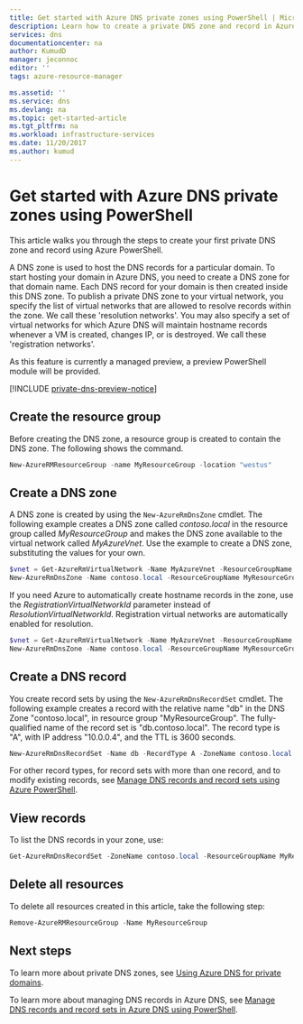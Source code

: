 ```yaml
---
title: Get started with Azure DNS private zones using PowerShell | Microsoft Docs
description: Learn how to create a private DNS zone and record in Azure DNS. This is a step-by-step guide to create and manage your first private DNS zone and record using PowerShell.
services: dns
documentationcenter: na
author: KumudD
manager: jeconnoc
editor: ''
tags: azure-resource-manager

ms.assetid: ''
ms.service: dns
ms.devlang: na
ms.topic: get-started-article
ms.tgt_pltfrm: na
ms.workload: infrastructure-services
ms.date: 11/20/2017
ms.author: kumud
---
```


# Get started with Azure DNS private zones using PowerShell

This article walks you through the steps to create your first private DNS zone and record using Azure PowerShell.

A DNS zone is used to host the DNS records for a particular domain. To start hosting your domain in Azure DNS, you need to create a DNS zone for that domain name. Each DNS record for your domain is then created inside this DNS zone. To publish a private DNS zone to your virtual network, you specify the list of virtual networks that are allowed to resolve records within the zone.  We call these 'resolution networks'.  You may also specify a set of virtual networks for which Azure DNS will maintain hostname records whenever a VM is created, changes IP, or is destroyed.  We call these 'registration networks'.

As this feature is currently a managed preview, a preview PowerShell module will be provided.

[!INCLUDE [private-dns-preview-notice](../../includes/private-dns-preview-notice.md)]

## Create the resource group

Before creating the DNS zone, a resource group is created to contain the DNS zone. The following shows the command.

```powershell
New-AzureRMResourceGroup -name MyResourceGroup -location "westus"
```

## Create a DNS zone

A DNS zone is created by using the `New-AzureRmDnsZone` cmdlet. The following example creates a DNS zone called *contoso.local* in the resource group called *MyResourceGroup* and makes the DNS zone available to the virtual network called *MyAzureVnet*. Use the example to create a DNS zone, substituting the values for your own.

```powershell
$vnet = Get-AzureRmVirtualNetwork -Name MyAzureVnet -ResourceGroupName VnetResourceGroup
New-AzureRmDnsZone -Name contoso.local -ResourceGroupName MyResourceGroup -ZoneType Private -ResolutionVirtualNetworkId @($vnet.Id)
```

If you need Azure to automatically create hostname records in the zone, use the *RegistrationVirtualNetworkId* parameter instead of *ResolutionVirtualNetworkId*.  Registration virtual networks are automatically enabled for resolution.

```powershell
$vnet = Get-AzureRmVirtualNetwork -Name MyAzureVnet -ResourceGroupName VnetResourceGroup
New-AzureRmDnsZone -Name contoso.local -ResourceGroupName MyResourceGroup -ZoneType Private -RegistrationVirtualNetworkId @($vnet.Id)
```


## Create a DNS record

You create record sets by using the `New-AzureRmDnsRecordSet` cmdlet. The following example creates a record with the relative name "db" in the DNS Zone "contoso.local", in resource group "MyResourceGroup". The fully-qualified name of the record set is "db.contoso.local". The record type is "A", with IP address "10.0.0.4", and the TTL is 3600 seconds.

```powershell
New-AzureRmDnsRecordSet -Name db -RecordType A -ZoneName contoso.local -ResourceGroupName MyResourceGroup -Ttl 3600 -DnsRecords (New-AzureRmDnsRecordConfig -IPv4Address "10.0.0.4")
```

For other record types, for record sets with more than one record, and to modify existing records, see [Manage DNS records and record sets using Azure PowerShell](dns-operations-recordsets.md). 


## View records

To list the DNS records in your zone, use:

```powershell
Get-AzureRmDnsRecordSet -ZoneName contoso.local -ResourceGroupName MyResourceGroup
```

## Delete all resources

To delete all resources created in this article, take the following step:

```powershell
Remove-AzureRMResourceGroup -Name MyResourceGroup
```

## Next steps

To learn more about private DNS zones, see [Using Azure DNS for private domains](private-dns-overview.md).

To learn more about managing DNS records in Azure DNS, see [Manage DNS records and record sets in Azure DNS using PowerShell](dns-operations-recordsets.md).

